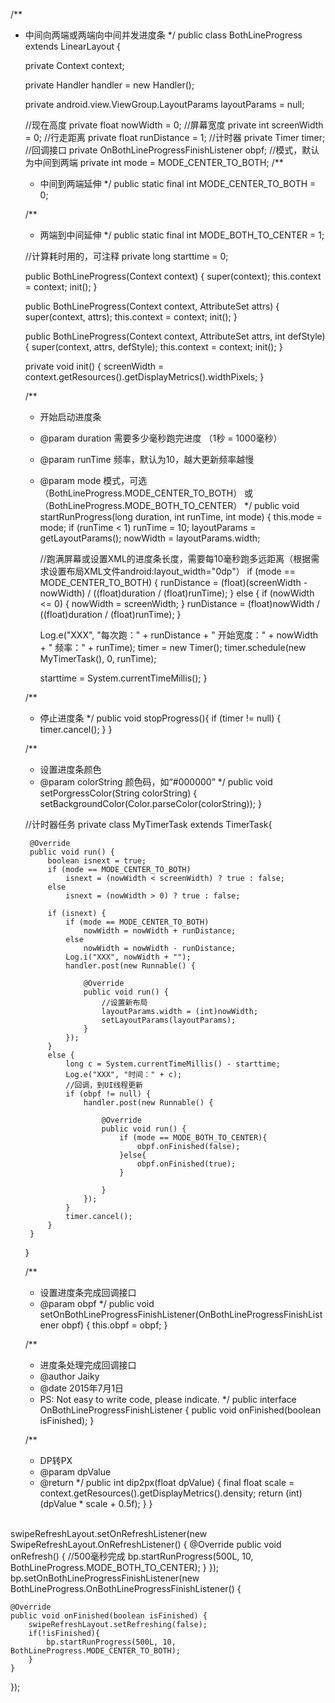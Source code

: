 
/**
 * 中间向两端或两端向中间并发进度条
 */
public class BothLineProgress extends LinearLayout {

    private Context context;

    private Handler handler = new Handler();

    private android.view.ViewGroup.LayoutParams layoutParams = null;


    //现在高度
    private float nowWidth = 0;
    //屏幕宽度
    private int screenWidth = 0;
    //行走距离
    private float runDistance = 1;
    //计时器
    private Timer timer;
    //回调接口
    private OnBothLineProgressFinishListener obpf;
    //模式，默认为中间到两端
    private int mode = MODE_CENTER_TO_BOTH;
    /**
     * 中间到两端延伸
     */
    public static final int MODE_CENTER_TO_BOTH = 0;

    /**
     * 两端到中间延伸
     */
    public static final int MODE_BOTH_TO_CENTER = 1;

    //计算耗时用的，可注释
    private long starttime = 0;

    public BothLineProgress(Context context) {
        super(context);
        this.context = context;
        init();
    }

    public BothLineProgress(Context context, AttributeSet attrs) {
        super(context, attrs);
        this.context = context;
        init();
    }

    public BothLineProgress(Context context, AttributeSet attrs, int defStyle) {
        super(context, attrs, defStyle);
        this.context = context;
        init();
    }


    private void init() {
        screenWidth = context.getResources().getDisplayMetrics().widthPixels;
    }


    /**
     * 开始启动进度条
     * @param duration 需要多少毫秒跑完进度 （1秒 = 1000毫秒）
     * @param runTime 频率，默认为10，越大更新频率越慢
     * @param mode 模式，可选（BothLineProgress.MODE_CENTER_TO_BOTH） 或（BothLineProgress.MODE_BOTH_TO_CENTER）
     */
    public void startRunProgress(long duration, int runTime, int mode) {
        this.mode = mode;
        if (runTime < 1)
            runTime = 10;
        layoutParams = getLayoutParams();
        nowWidth = layoutParams.width;

        //跑满屏幕或设置XML的进度条长度，需要每10毫秒跑多远距离（根据需求设置布局XML文件android:layout_width="0dp"）
        if (mode == MODE_CENTER_TO_BOTH) {
            runDistance = (float)(screenWidth - nowWidth) / ((float)duration / (float)runTime);
        }
        else {
            if (nowWidth <= 0) {
                nowWidth = screenWidth;
            }
            runDistance = (float)nowWidth / ((float)duration / (float)runTime);
        }

        Log.e("XXX", "每次跑：" + runDistance + "  开始宽度：" + nowWidth + "   频率：" + runTime);
        timer = new Timer();
        timer.schedule(new MyTimerTask(), 0, runTime);

        starttime = System.currentTimeMillis();
    }

    /**
     * 停止进度条
     */
    public void stopProgress(){
        if (timer != null) {
            timer.cancel();
        }
    }

    /**
     * 设置进度条颜色
     * @param colorString 颜色码，如“#000000”
     */
    public void setPorgressColor(String colorString) {
        setBackgroundColor(Color.parseColor(colorString));
    }

    //计时器任务
    private class MyTimerTask extends TimerTask{

        @Override
        public void run() {
            boolean isnext = true;
            if (mode == MODE_CENTER_TO_BOTH)
                isnext = (nowWidth < screenWidth) ? true : false;
            else
                isnext = (nowWidth > 0) ? true : false;

            if (isnext) {
                if (mode == MODE_CENTER_TO_BOTH)
                    nowWidth = nowWidth + runDistance;
                else
                    nowWidth = nowWidth - runDistance;
                Log.i("XXX", nowWidth + "");
                handler.post(new Runnable() {

                    @Override
                    public void run() {
                        //设置新布局
                        layoutParams.width = (int)nowWidth;
                        setLayoutParams(layoutParams);
                    }
                });
            }
            else {
                long c = System.currentTimeMillis() - starttime;
                Log.e("XXX", "时间：" + c);
                //回调，到UI线程更新
                if (obpf != null) {
                    handler.post(new Runnable() {

                        @Override
                        public void run() {
                            if (mode == MODE_BOTH_TO_CENTER){
                                obpf.onFinished(false);
                            }else{
                                obpf.onFinished(true);
                            }

                        }
                    });
                }
                timer.cancel();
            }
        }

    }



    /**
     * 设置进度条完成回调接口
     * @param obpf
     */
    public void setOnBothLineProgressFinishListener(OnBothLineProgressFinishListener obpf) {
        this.obpf = obpf;
    }


    /**
     * 进度条处理完成回调接口
     * @author Jaiky
     * @date 2015年7月1日
     * PS: Not easy to write code, please indicate.
     */
    public interface OnBothLineProgressFinishListener {
        public void onFinished(boolean isFinished);
    }


    /**
     * DP转PX
     * @param dpValue
     * @return
     */
    public int dip2px(float dpValue) {
        final float scale = context.getResources().getDisplayMetrics().density;
        return (int) (dpValue * scale + 0.5f);
    }
}

<br/>
swipeRefreshLayout.setOnRefreshListener(new SwipeRefreshLayout.OnRefreshListener() {
            @Override
            public void onRefresh() {
                //500毫秒完成
                bp.startRunProgress(500L, 10, BothLineProgress.MODE_BOTH_TO_CENTER);
            }
        });
bp.setOnBothLineProgressFinishListener(new BothLineProgress.OnBothLineProgressFinishListener() {

    @Override
    public void onFinished(boolean isFinished) {
        swipeRefreshLayout.setRefreshing(false);
        if(!isFinished){
            bp.startRunProgress(500L, 10, BothLineProgress.MODE_CENTER_TO_BOTH);
        }
    }
});
